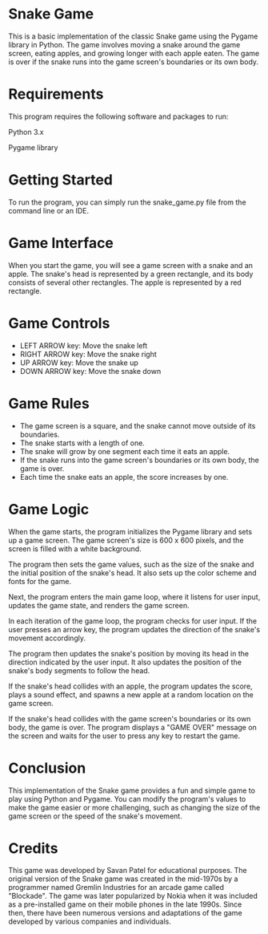 
# Snake Game
This is a basic implementation of the classic Snake game using the Pygame library in Python. The game involves moving a snake around the game screen, eating apples, and growing longer with each apple eaten. The game is over if the snake runs into the game screen's boundaries or its own body.

# Requirements
This program requires the following software and packages to run:

Python 3.x

Pygame library

# Getting Started
To run the program, you can simply run the snake_game.py file from the command line or an IDE.

# Game Interface
When you start the game, you will see a game screen with a snake and an apple. The snake's head is represented by a green rectangle, and its body consists of several other rectangles. The apple is represented by a red rectangle.

# Game Controls
* LEFT ARROW key: Move the snake left
* RIGHT ARROW key: Move the snake right
* UP ARROW key: Move the snake up
* DOWN ARROW key: Move the snake down
# Game Rules
* The game screen is a square, and the snake cannot move outside of its boundaries.
* The snake starts with a length of one.
* The snake will grow by one segment each time it eats an apple.
* If the snake runs into the game screen's boundaries or its own body, the game is over.
* Each time the snake eats an apple, the score increases by one.
# Game Logic
When the game starts, the program initializes the Pygame library and sets up a game screen. The game screen's size is 600 x 600 pixels, and the screen is filled with a white background.

The program then sets the game values, such as the size of the snake and the initial position of the snake's head. It also sets up the color scheme and fonts for the game.

Next, the program enters the main game loop, where it listens for user input, updates the game state, and renders the game screen.

In each iteration of the game loop, the program checks for user input. If the user presses an arrow key, the program updates the direction of the snake's movement accordingly.

The program then updates the snake's position by moving its head in the direction indicated by the user input. It also updates the position of the snake's body segments to follow the head.

If the snake's head collides with an apple, the program updates the score, plays a sound effect, and spawns a new apple at a random location on the game screen.

If the snake's head collides with the game screen's boundaries or its own body, the game is over. The program displays a "GAME OVER" message on the screen and waits for the user to press any key to restart the game.

# Conclusion
This implementation of the Snake game provides a fun and simple game to play using Python and Pygame. You can modify the program's values to make the game easier or more challenging, such as changing the size of the game screen or the speed of the snake's movement.

# Credits
This game was developed by Savan Patel for educational purposes. The original version of the Snake game was created in the mid-1970s by a programmer named Gremlin Industries for an arcade game called "Blockade". The game was later popularized by Nokia when it was included as a pre-installed game on their mobile phones in the late 1990s. Since then, there have been numerous versions and adaptations of the game developed by various companies and individuals.